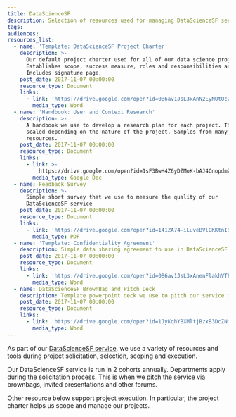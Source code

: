 ```yaml
---
title: DataScienceSF
description: Selection of resources used for managing DataScienceSF service and projects
tags:
audiences:
resources_list:
  - name: 'Template: DataScienceSF Project Charter'
    description: >-
      Our default project charter used for all of our data science projects.
      Establishes scope, success measure, roles and responsibilities and more.
      Includes signature page.
    post_date: 2017-11-07 00:00:00
    resource_type: Document
    links:
      - link: 'https://drive.google.com/open?id=0B6av1JsL3xAnN2EyNUtOc2JQcEE'
        media_type: Word
  - name: 'Handbook: User and Context Research'
    description: >-
      A handbook we use to develop a research plan for each project. The plan is
      scaled depending on the nature of the project. Samples from many other
      resources.
    post_date: 2017-11-07 00:00:00
    resource_type: Document
    links:
      - link: >-
          https://drive.google.com/open?id=1sF3BwH4Z6yDZMoK-bAJ4CnopdmZ_TgdmqqBysHMAFCw
        media_type: Google Doc
  - name: Feedback Survey
    description: >-
      Simple short survey that we use to measure the quality of our
      DataScienceSF service
    post_date: 2017-11-07 00:00:00
    resource_type: Document
    links:
      - link: 'https://drive.google.com/open?id=141ZA74-iLuveBVlGKKtnIS7vow8i1Leh'
        media_type: PDF
  - name: 'Template: Confidentiality Agreement'
    description: Simple data sharing agreement to use in DataScienceSF projects
    post_date: 2017-11-07 00:00:00
    resource_type: Document
    links:
      - link: 'https://drive.google.com/open?id=0B6av1JsL3xAnenFlakhVTFRVa2s'
        media_type: Word
  - name: DataScienceSF BrownBag and Pitch Deck
    description: Template powerpoint deck we use to pitch our service in multiple forums.
    post_date: 2017-11-07 00:00:00
    resource_type: Document
    links:
      - link: 'https://drive.google.com/open?id=1JyKqhYBXMltjBzxB3DcZNf3HnWWEWMDA'
        media_type: Word
---
```



As part of our [DataScienceSF service](https://datasf.org/science/), we use a variety of resources and tools during project solicitation, selection, scoping and execution.

Our DataScienceSF service is run in 2 cohorts annually. Departments apply during the solicitation process. This is when we pitch the service via brownbags, invited presentations and other forums.

Other resource below support project execution. In particular, the project charter helps us scope and manage our projects.